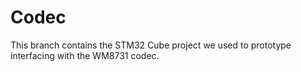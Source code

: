 # Codec
This branch contains the STM32 Cube project we used to prototype interfacing with the WM8731 codec.
